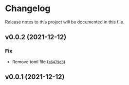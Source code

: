 # Changelog

Release notes to this project will be documented in this file.

<!--next-version-placeholder-->

## v0.0.2 (2021-12-12)
### Fix
* Remove toml file ([`a6479d3`](https://github.com/LeisureTech/cookiecutter-python/commit/a6479d3e702f77d7f95f05620e50f75f54ad624e))

## v0.0.1 (2021-12-12)

